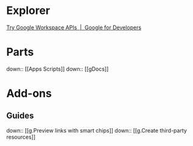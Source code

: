 # Explorer
[Try Google Workspace APIs  |  Google for Developers](https://developers.google.com/workspace/explore?filter=)
# Parts
down:: [[Apps Scripts]]
down:: [[gDocs]]

# Add-ons
## Guides
down:: [[g.Preview links with smart chips]]
down:: [[g.Create third-party resources]]
